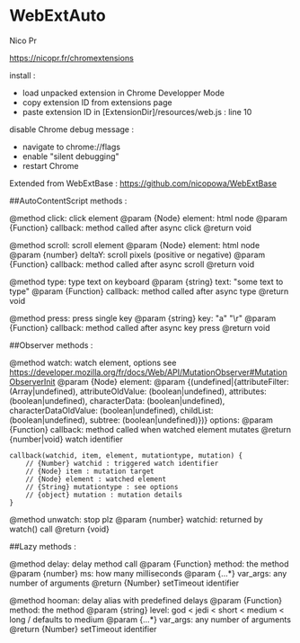 # WebExtAuto

Nico Pr

https://nicopr.fr/chromextensions

install :

- load unpacked extension in Chrome Developper Mode
- copy extension ID from extensions page
- paste extension ID in [ExtensionDir]/resources/web.js : line 10

disable Chrome debug message :

- navigate to chrome://flags
- enable "silent debugging"
- restart Chrome
	

Extended from WebExtBase : https://github.com/nicopowa/WebExtBase
	
	
##AutoContentScript methods :

@method click: click element
@param {Node} element: html node
@param {Function} callback: method called after async click
@return void

@method scroll: scroll element
@param {Node} element: html node
@param {number} deltaY: scroll pixels (positive or negative)
@param {Function} callback: method called after async scroll
@return void

@method type: type text on keyboard
@param {string} text: "some text to type"
@param {Function} callback: method called after async type
@return void

@method press: press single key
@param {string} key: "a" "\r"
@param {Function} callback: method called after async key press
@return void

	
##Observer methods :

@method watch: watch element, options see https://developer.mozilla.org/fr/docs/Web/API/MutationObserver#MutationObserverInit
@param {Node} element:
@param {(undefined|{attributeFilter: (Array<string>|undefined), attributeOldValue: (boolean|undefined), attributes: (boolean|undefined), characterData: (boolean|undefined), characterDataOldValue: (boolean|undefined), childList: (boolean|undefined), subtree: (boolean|undefined)})} options:
@param {Function} callback: method called when watched element mutates
@return {number|void} watch identifier

	callback(watchid, item, element, mutationtype, mutation) {
		// {Number} watchid : triggered watch identifier
		// {Node} item : mutation target
		// {Node} element : watched element
		// {String} mutationtype : see options
		// {object} mutation : mutation details
	}

@method unwatch: stop plz
@param {number} watchid: returned by watch() call
@return {void}
	

##Lazy methods :

@method delay: delay method call
@param {Function} method: the method
@param {number} ms: how many milliseconds
@param {...*} var_args: any number of arguments
@return {Number} setTimeout identifier

@method hooman: delay alias with predefined delays
@param {Function} method: the method
@param {string} level: god < jedi < short < medium < long  / defaults to medium
@param {...*} var_args: any number of arguments
@return {Number} setTimeout identifier